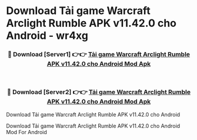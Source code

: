 # Download Tải game Warcraft Arclight Rumble APK v11.42.0 cho Android - wr4xg


<div align="center">
<h3>🔴 Download [Server1] 👉👉 <a href="https://apk-comot.site?title=Tải_game_Warcraft_Arclight_Rumble_APK_v11.42.0_cho_Android">Tải game Warcraft Arclight Rumble APK v11.42.0 cho Android Mod Apk</a></h3><br>
<h3>🔴 Download [Server2] 👉👉 <a href="https://apk-comot.site?title=Tải_game_Warcraft_Arclight_Rumble_APK_v11.42.0_cho_Android">Tải game Warcraft Arclight Rumble APK v11.42.0 cho Android Mod Apk</a></h3>
</div>



Download Tải game Warcraft Arclight Rumble APK v11.42.0 cho Android 

Download Tải game Warcraft Arclight Rumble APK v11.42.0 cho Android Mod For Android